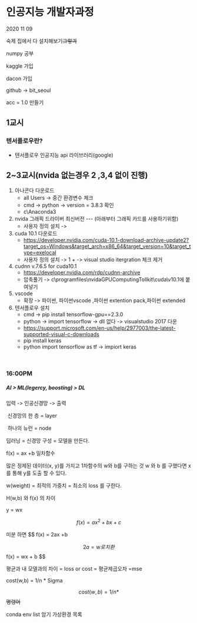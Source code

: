 # 인공지능 개발자과정

2020 11 09

숙제 집에서 다 설치해보기~~그렇긔~~

numpy 공부 

kaggle 가입

dacon 가입

github -> bit_seoul

acc = 1.0 만들기

## 1교시

### 텐서플로우란?

- 텐서플로우 인공지능 api 라이브러리(google)







## 2~3교시(nvida 없는경우 2 ,3,4  없이 진행)

1. 아나콘다 다운로드 
   - all Users -> 중간 환경변수 체크 
   - cmd -> python -> version = 3.8.3 확인
   - c\Anaconda3
2. nvida 그래픽 드라이버 최신버전 --- (아래부터 그래픽 카드를 사용하기위함)
   - 사용자 정의 설치 -> 
3. cuda 10.1 다운로드
   - https://developer.nvidia.com/cuda-10.1-download-archive-update2?target_os=Windows&target_arch=x86_64&target_version=10&target_type=exelocal
   - 사용자 정의 설치 -> 1 + -> visual studio itergration  체크 제거
4. cudnn v.7.6.5 for cuda10.1 
   - https://developer.nvidia.com/rdp/cudnn-archive
   -  압축풀기 ->  c\programfiles\nvidaGPUComputingTollkit\cuda\v10.1에 붙여넣기
5. vscode
   - 확장 -> 파이썬, 파이썬vscode ,파이썬 extention pack,파이썬 extended
6. 텐서플로우 설치 
   - cmd -> pip install tensorflow-gpu==2.3.0 
   - python -> import tensorflow -> dll 없다 -> visualstudio 2017 다운
   - https://support.microsoft.com/en-us/help/2977003/the-latest-supported-visual-c-downloads
   - pip install keras
   - python import tensorflow as tf -> impiort keras





​	



### 16:00PM

##### AI > ML(legercy, boosting) > DL 



입력 -> 인공신경망 -> 출력

​	신경망의 한 층 = layer

​	하나의 뉴런 = node



딥러닝 = 신경망 구성 = 모델을 만든다.

f(x)  = ax +b  일차함수 

많은 정제된 데이터(x, y)를 가지고 1차함수의 w와 b를 구하는 것 w 와 b 를 구했다면 x를 통해 y를 도출 할 수 있다.

w(weight) = 최적의 가중치 = 최소의 loss 를 구한다.

H(w,b) 와 f(x) 의 차이

y = wx 


$$
 f(x) ={ ax^2 + bx +c} 
$$


미분 하면 
$$
f(x) = 2ax +b
$$
2a = w 로 치환
$$
f(x) = wx + b
$$


평균과 내 모델과의 차이 = loss or cost = 평균제곱오차  =mse

cost(w,b)  = 1/n *  Sigma


$$
cost(w,b)  = 1/n *
$$
~~명령어~~ 

conda env list 암기  가상환경 목록 

